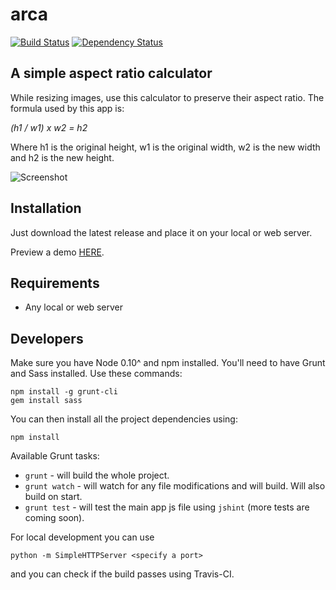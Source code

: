 arca
=======

[![Build Status](https://travis-ci.org/stefanbc/arca.svg?branch=master)](https://travis-ci.org/stefanbc/arca) [![Dependency Status](https://www.versioneye.com/user/projects/57548c067757a00034dc42c4/badge.svg?style=flat)](https://www.versioneye.com/user/projects/57548c067757a00034dc42c4)

A simple aspect ratio calculator
--

While resizing images, use this calculator to preserve their aspect ratio. The formula used by this app is:

*(h1 / w1) x w2 = h2*

Where h1 is the original height, w1 is the original width, w2 is the new width and h2 is the new height.

![Screenshot](https://i.imgur.com/OYghw7m.png)

Installation
--

Just download the latest release and place it on your local or web server.

Preview a demo [HERE](http://stefanbc.github.io/arca).

Requirements
--

* Any local or web server

Developers
--

Make sure you have Node 0.10^ and npm installed. You'll need to have Grunt and Sass installed. Use these commands:

```
npm install -g grunt-cli
gem install sass
```

You can then install all the project dependencies using:

```
npm install
```

Available Grunt tasks:

* `grunt` - will build the whole project.
* `grunt watch` - will watch for any file modifications and will build. Will also build on start.
* `grunt test` - will test the main app js file using `jshint` (more tests are coming soon).

For local development you can use 

```
python -m SimpleHTTPServer <specify a port>
```

and you can check if the build passes using Travis-CI.
